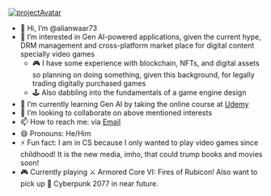 [![projectAvatar](https://img.shields.io/badge/projectAvatar-Repository-blue?logo=github "Click to learn about my GitHub avatar!")](
https://github.com/alianwaar73/projectAvatar)
- 👋 Hi, I’m @alianwaar73
- 👀 I’m interested in Gen AI-powered applications, given the current hype, DRM management and cross-platform market place for digital content specially video games
    - 🎮 I have some experience with blockchain, NFTs, and digital assets so planning on doing something, given this background, for legally trading digitally purchased
      games
    - 🕹️ Also dabbling into the fundamentals of a game engine design
- 🌱 I’m currently learning Gen AI by taking the online course at [Udemy](https://www.udemy.com/share/109HbI3@2jeNzCrmSShzOCAt5UMVGp3QlEZwnffD5prYbjKQYgFIqwTksjdNRUU72UkRRxdk5g==/)
- 💞️ I’m looking to collaborate on above mentioned interests
- 📫 How to reach me: via [Email](mailto:ali.github.anwaar73@gmail.com)
- 😄 Pronouns: He/Him
- ⚡ Fun fact: I am in CS because I only wanted to play video games since childhood! It is the new media, imho, that could trump books and movies soon!
- 🎮 Currently playing ⚔️ Armored Core VI: Fires of Rubicon! Also want to pick up 🚗 Cyberpunk 2077 in near future.

<!---
alianwaar73/alianwaar73 is a ✨ special ✨ repository because its `README.md` (this file) appears on your GitHub profile.
You can click the Preview link to take a look at your changes.
--->
